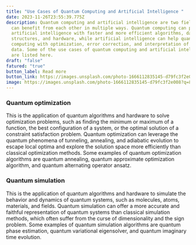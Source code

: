 ```yaml
---
title: "Use Cases of Quantum Computing and Artificial Intelligence "
date: 2023-11-26T23:55:39.775Z
description: Quantum computing and artificial intelligence are two fields that
  can benefit from each other in multiple ways. Quantum computing can provide
  artificial intelligence with faster and more efficient algorithms, data
  structures, and hardware, while artificial intelligence can help quantum
  computing with optimization, error correction, and interpretation of quantum
  data. Some of the use cases of quantum computing and artificial intelligence
  are listed here.
draft: "false"
fatured: "true"
button_label: Read more
button_link: https://images.unsplash.com/photo-1666112835145-d79fc3f2e008?q=80&w=2060&auto=format&fit=crop&ixlib=rb-4.0.3&ixid=M3wxMjA3fDB8MHxwaG90by1wYWdlfHx8fGVufDB8fHx8fA%3D%3D
image: https://images.unsplash.com/photo-1666112835145-d79fc3f2e008?q=80&w=2060&auto=format&fit=crop&ixlib=rb-4.0.3&ixid=M3wxMjA3fDB8MHxwaG90by1wYWdlfHx8fGVufDB8fHx8fA%3D%3D
---
```

<h3>Quantum optimization</h3>

<p>This is the application of quantum algorithms and hardware to solve optimization problems, such as finding the minimum or maximum of a function, the best configuration of a system, or the optimal solution of a constraint satisfaction problem. Quantum optimization can leverage the quantum phenomena of tunneling, annealing, and adiabatic evolution to escape local optima and explore the solution space more efficiently than classical optimization methods. Some examples of quantum optimization algorithms are quantum annealing, quantum approximate optimization algorithm, and quantum alternating operator ansatz. </p>

<h3>Quantum simulation</h3>
<p>This is the application of quantum algorithms and hardware to simulate the behavior and dynamics of quantum systems, such as molecules, atoms, materials, and fields. Quantum simulation can offer a more accurate and faithful representation of quantum systems than classical simulation methods, which often suffer from the curse of dimensionality and the sign problem. Some examples of quantum simulation algorithms are quantum phase estimation, quantum variational eigensolver, and quantum imaginary time evolution.</p>